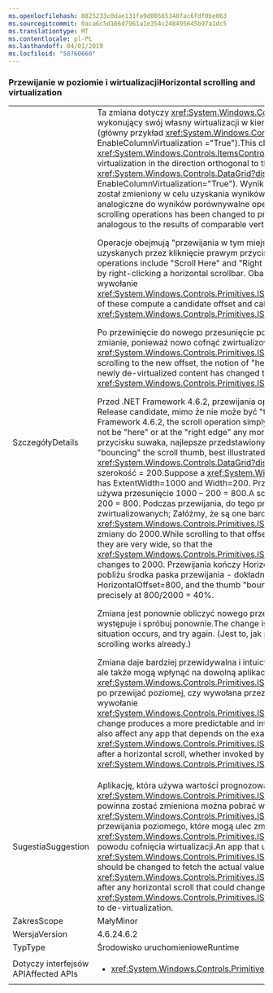 ```yaml
---
ms.openlocfilehash: 0825233c0dae131fa9d00565348fac6fdf0be063
ms.sourcegitcommit: 0aca6c5d166d7961a1e354c248495645b97a1dc5
ms.translationtype: MT
ms.contentlocale: pl-PL
ms.lasthandoff: 04/01/2019
ms.locfileid: "58760660"
---
```

### <a name="horizontal-scrolling-and-virtualization"></a><span data-ttu-id="5bb19-101">Przewijanie w poziomie i wirtualizacji</span><span class="sxs-lookup"><span data-stu-id="5bb19-101">Horizontal scrolling and virtualization</span></span>

|   |   |
|---|---|
|<span data-ttu-id="5bb19-102">Szczegóły</span><span class="sxs-lookup"><span data-stu-id="5bb19-102">Details</span></span>|<span data-ttu-id="5bb19-103">Ta zmiana dotyczy <xref:System.Windows.Controls.ItemsControl?displayProperty=name> wykonujący swój własny wirtualizacji w kierunku prostopadły głównego kierunek przewijania (główny przykład <xref:System.Windows.Controls.DataGrid?displayProperty=name> EnableColumnVirtualization =&quot;True&quot;).</span><span class="sxs-lookup"><span data-stu-id="5bb19-103">This change applies to an <xref:System.Windows.Controls.ItemsControl?displayProperty=name> that does its own virtualization in the direction orthogonal to the main scrolling direction (the chief example is <xref:System.Windows.Controls.DataGrid?displayProperty=name> with EnableColumnVirtualization=&quot;True&quot;).</span></span>  <span data-ttu-id="5bb19-104">Wynik określonych operacji w poziomie przewijania został zmieniony w celu uzyskania wyników, które są bardziej intuicyjne i bardziej analogiczne do wyników porównywalne operacji pionowy.</span><span class="sxs-lookup"><span data-stu-id="5bb19-104">The outcome of certain horizontal scrolling operations has been changed to produce results that are more intuitive and more analogous to the results of comparable vertical operations.</span></span><p/><span data-ttu-id="5bb19-105">Operacje obejmują &quot;przewijania w tym miejscu&quot; i &quot;prawą krawędź&quot;, aby użyć nazwy z menu uzyskanych przez kliknięcie prawym przyciskiem myszy poziomy pasek przewijania.</span><span class="sxs-lookup"><span data-stu-id="5bb19-105">The operations include &quot;Scroll Here&quot; and &quot;Right Edge&quot;, to use the names from the menu obtained by right-clicking a horizontal scrollbar.</span></span>  <span data-ttu-id="5bb19-106">Oba te obliczenia przesunięcia Release candidate i wywołanie <xref:System.Windows.Controls.Primitives.IScrollInfo.SetHorizontalOffset(System.Double)>.</span><span class="sxs-lookup"><span data-stu-id="5bb19-106">Both of these compute a candidate offset and call <xref:System.Windows.Controls.Primitives.IScrollInfo.SetHorizontalOffset(System.Double)>.</span></span><p/><span data-ttu-id="5bb19-107">Po przewinięcie do nowego przesunięcie pojęcie &quot;tutaj&quot; lub &quot;prawej krawędzi&quot; mógł ulec zmianie, ponieważ nowo cofnąć zwirtualizowanych zawartości została zmieniona wartość <xref:System.Windows.Controls.Primitives.IScrollInfo.ExtentWidth?displayProperty=name>.</span><span class="sxs-lookup"><span data-stu-id="5bb19-107">After scrolling to the new offset, the notion of &quot;here&quot; or &quot;right edge&quot; may have changed because newly de-virtualized content has changed the value of <xref:System.Windows.Controls.Primitives.IScrollInfo.ExtentWidth?displayProperty=name>.</span></span><p/><span data-ttu-id="5bb19-108">Przed .NET Framework 4.6.2, przewijania operacja po prostu wykorzystuje przesunięcie Release candidate, mimo że nie może być &quot;tutaj&quot; lub &quot;prawej krawędzi&quot; więcej.</span><span class="sxs-lookup"><span data-stu-id="5bb19-108">Prior to .NET Framework 4.6.2, the scroll operation simply uses the candidate offset, even though it may not be &quot;here&quot; or at the &quot;right edge&quot; any more.</span></span>  <span data-ttu-id="5bb19-109">Skutkuje to efektów, jak &quot;odbijania&quot; przewijania przycisku suwaka, najlepsze przedstawionymi w przykładzie.</span><span class="sxs-lookup"><span data-stu-id="5bb19-109">This results in effects like &quot;bouncing&quot; the scroll thumb, best illustrated by example.</span></span> <span data-ttu-id="5bb19-110">Załóżmy, że <xref:System.Windows.Controls.DataGrid?displayProperty=name> ma ExtentWidth = 1000 i szerokość = 200.</span><span class="sxs-lookup"><span data-stu-id="5bb19-110">Suppose a <xref:System.Windows.Controls.DataGrid?displayProperty=name> has ExtentWidth=1000 and Width=200.</span></span>  <span data-ttu-id="5bb19-111">Przewiń do &quot;prawą krawędź&quot; Release candidate używa przesunięcie 1000 – 200 = 800.</span><span class="sxs-lookup"><span data-stu-id="5bb19-111">A scroll to &quot;Right Edge&quot; uses candidate offset 1000 - 200 = 800.</span></span>  <span data-ttu-id="5bb19-112">Podczas przewijania, do tego przesunięcia, są nowe kolumny de-zwirtualizowanych; Załóżmy, że są one bardzo szeroki, tak aby <xref:System.Windows.Controls.Primitives.IScrollInfo.ExtentWidth?displayProperty=name> zmiany do 2000.</span><span class="sxs-lookup"><span data-stu-id="5bb19-112">While scrolling to that offset, new columns are de- virtualized; let's suppose they are very wide, so that the <xref:System.Windows.Controls.Primitives.IScrollInfo.ExtentWidth?displayProperty=name> changes to 2000.</span></span>  <span data-ttu-id="5bb19-113">Przewijania kończy HorizontalOffset = 800 i przycisku suwaka &quot;odbija&quot; do pobliżu środka paska przewijania - dokładnie w 800/2000 = 40%.</span><span class="sxs-lookup"><span data-stu-id="5bb19-113">The scroll ends with HorizontalOffset=800, and the thumb &quot;bounces&quot; back to near the middle of the scrollbar - precisely at 800/2000 = 40%.</span></span><p/><span data-ttu-id="5bb19-114">Zmiana jest ponownie obliczyć nowego przesunięcie Release candidate, gdy ta sytuacja występuje i spróbuj ponownie.</span><span class="sxs-lookup"><span data-stu-id="5bb19-114">The change is to recompute a new candidate offset when this situation occurs, and try again.</span></span> <span data-ttu-id="5bb19-115">(Jest to, jak przewijanie działa już.)</span><span class="sxs-lookup"><span data-stu-id="5bb19-115">(This is how vertical scrolling works already.)</span></span> <p/><span data-ttu-id="5bb19-116">Zmiana daje bardziej przewidywalna i intuicyjnym środowisku pracy użytkownika końcowego, ale także mogą wpłynąć na dowolną aplikację, która jest zależna od dokładna wartość <xref:System.Windows.Controls.Primitives.IScrollInfo.HorizontalOffset?displayProperty=name> po przewijać poziomej, czy wywołana przez użytkownika końcowego lub przez jawne wywołanie <xref:System.Windows.Controls.Primitives.IScrollInfo.SetHorizontalOffset(System.Double)>.</span><span class="sxs-lookup"><span data-stu-id="5bb19-116">The change produces a more predictable and intuitive experience for the end user, but it could also affect any app that depends on the exact value of <xref:System.Windows.Controls.Primitives.IScrollInfo.HorizontalOffset?displayProperty=name> after a horizontal scroll, whether invoked by the end user or by an explicit call to <xref:System.Windows.Controls.Primitives.IScrollInfo.SetHorizontalOffset(System.Double)>.</span></span>|
|<span data-ttu-id="5bb19-117">Sugestia</span><span class="sxs-lookup"><span data-stu-id="5bb19-117">Suggestion</span></span>|<span data-ttu-id="5bb19-118">Aplikację, która używa wartości prognozowanej na <xref:System.Windows.Controls.Primitives.IScrollInfo.HorizontalOffset?displayProperty=name> powinna zostać zmieniona można pobrać wartość rzeczywista (i wartość <xref:System.Windows.Controls.Primitives.IScrollInfo.ExtentWidth?displayProperty=name>) po przewijania poziomego, które mogą ulec zmianie <xref:System.Windows.Controls.Primitives.IScrollInfo.ExtentWidth?displayProperty=name> z powodu cofnięcia wirtualizacji.</span><span class="sxs-lookup"><span data-stu-id="5bb19-118">An app that uses a predicted value for <xref:System.Windows.Controls.Primitives.IScrollInfo.HorizontalOffset?displayProperty=name> should be changed to fetch the actual value (and the value of <xref:System.Windows.Controls.Primitives.IScrollInfo.ExtentWidth?displayProperty=name>) after any horizontal scroll that could change <xref:System.Windows.Controls.Primitives.IScrollInfo.ExtentWidth?displayProperty=name> due to de-virtualization.</span></span>|
|<span data-ttu-id="5bb19-119">Zakres</span><span class="sxs-lookup"><span data-stu-id="5bb19-119">Scope</span></span>|<span data-ttu-id="5bb19-120">Mały</span><span class="sxs-lookup"><span data-stu-id="5bb19-120">Minor</span></span>|
|<span data-ttu-id="5bb19-121">Wersja</span><span class="sxs-lookup"><span data-stu-id="5bb19-121">Version</span></span>|<span data-ttu-id="5bb19-122">4.6.2</span><span class="sxs-lookup"><span data-stu-id="5bb19-122">4.6.2</span></span>|
|<span data-ttu-id="5bb19-123">Typ</span><span class="sxs-lookup"><span data-stu-id="5bb19-123">Type</span></span>|<span data-ttu-id="5bb19-124">Środowisko uruchomieniowe</span><span class="sxs-lookup"><span data-stu-id="5bb19-124">Runtime</span></span>|
|<span data-ttu-id="5bb19-125">Dotyczy interfejsów API</span><span class="sxs-lookup"><span data-stu-id="5bb19-125">Affected APIs</span></span>|<ul><li><xref:System.Windows.Controls.Primitives.IScrollInfo?displayProperty=nameWithType></li></ul>|


